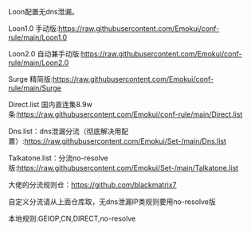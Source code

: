 Loon配置无dns泄漏。


Loon1.0 手动版:https://raw.githubusercontent.com/Emokui/conf-rule/main/Loon1.0


Loon2.0 自动兼手动版:https://raw.githubusercontent.com/Emokui/conf-rule/main/Loon2.0


Surge   精简版:https://raw.githubusercontent.com/Emokui/conf-rule/main/Surge


Direct.list 国内直连集8.9w条:https://raw.githubusercontent.com/Emokui/conf-rule/main/Direct.list


Dns.list：dns泄漏分流（彻底解决用配置）:https://raw.githubusercontent.com/Emokui/Set-/main/Dns.list


Talkatone.list：分流no-resolve版:https://raw.githubusercontent.com/Emokui/Set-/main/Talkatone.list


大佬的分流规则仓：https://github.com/blackmatrix7


自定义分流请从上面仓库取，无dns泄漏IP类规则要用no-resolve版


本地规则:GEIOP,CN,DIRECT,no-resolve
